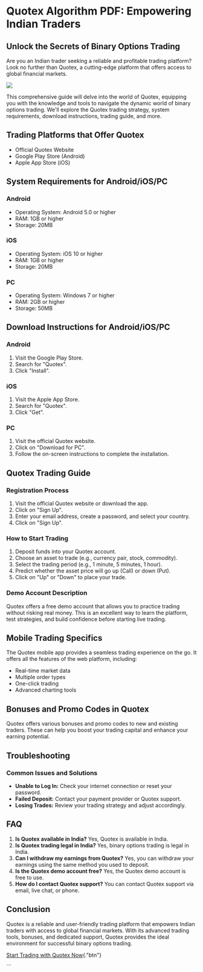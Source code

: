 # Quotex Algorithm PDF: Empowering Indian Traders

## Unlock the Secrets of Binary Options Trading

Are you an Indian trader seeking a reliable and profitable trading
platform? Look no further than Quotex, a cutting-edge platform that
offers access to global financial markets.

[![](https://static.quotex.io/files/4_en/300_250.jpg)](https://traff.sbs/brokerqxlid)

This comprehensive guide will delve into the world of Quotex, equipping
you with the knowledge and tools to navigate the dynamic world of binary
options trading. We\'ll explore the Quotex trading strategy, system
requirements, download instructions, trading guide, and more.

## Trading Platforms that Offer Quotex

-   Official Quotex Website
-   Google Play Store (Android)
-   Apple App Store (iOS)

## System Requirements for Android/iOS/PC

### Android

-   Operating System: Android 5.0 or higher
-   RAM: 1GB or higher
-   Storage: 20MB

### iOS

-   Operating System: iOS 10 or higher
-   RAM: 1GB or higher
-   Storage: 20MB

### PC

-   Operating System: Windows 7 or higher
-   RAM: 2GB or higher
-   Storage: 50MB

## Download Instructions for Android/iOS/PC

### Android

1.  Visit the Google Play Store.
2.  Search for "Quotex".
3.  Click "Install".

### iOS

1.  Visit the Apple App Store.
2.  Search for "Quotex".
3.  Click "Get".

### PC

1.  Visit the official Quotex website.
2.  Click on "Download for PC".
3.  Follow the on-screen instructions to complete the installation.

## Quotex Trading Guide

### Registration Process

1.  Visit the official Quotex website or download the app.
2.  Click on "Sign Up".
3.  Enter your email address, create a password, and select your
    country.
4.  Click on "Sign Up".

### How to Start Trading

1.  Deposit funds into your Quotex account.
2.  Choose an asset to trade (e.g., currency pair, stock, commodity).
3.  Select the trading period (e.g., 1 minute, 5 minutes, 1 hour).
4.  Predict whether the asset price will go up (Call) or down (Put).
5.  Click on "Up" or "Down" to place your trade.

### Demo Account Description

Quotex offers a free demo account that allows you to practice trading
without risking real money. This is an excellent way to learn the
platform, test strategies, and build confidence before starting live
trading.

## Mobile Trading Specifics

The Quotex mobile app provides a seamless trading experience on the go.
It offers all the features of the web platform, including:

-   Real-time market data
-   Multiple order types
-   One-click trading
-   Advanced charting tools

## Bonuses and Promo Codes in Quotex

Quotex offers various bonuses and promo codes to new and existing
traders. These can help you boost your trading capital and enhance your
earning potential.

## Troubleshooting

### Common Issues and Solutions

-   **Unable to Log In:** Check your internet connection or reset your
    password.
-   **Failed Deposit:** Contact your payment provider or Quotex support.
-   **Losing Trades:** Review your trading strategy and adjust
    accordingly.

## FAQ

1.  **Is Quotex available in India?** Yes, Quotex is available in India.
2.  **Is Quotex trading legal in India?** Yes, binary options trading is
    legal in India.
3.  **Can I withdraw my earnings from Quotex?** Yes, you can withdraw
    your earnings using the same method you used to deposit.
4.  **Is the Quotex demo account free?** Yes, the Quotex demo account is
    free to use.
5.  **How do I contact Quotex support?** You can contact Quotex support
    via email, live chat, or phone.

## Conclusion

Quotex is a reliable and user-friendly trading platform that empowers
Indian traders with access to global financial markets. With its
advanced trading tools, bonuses, and dedicated support, Quotex provides
the ideal environment for successful binary options trading.

[Start Trading with Quotex
Now](\%22https://traff.sbs/brokerqxsignup\%22){."btn"}

\`\`\`

